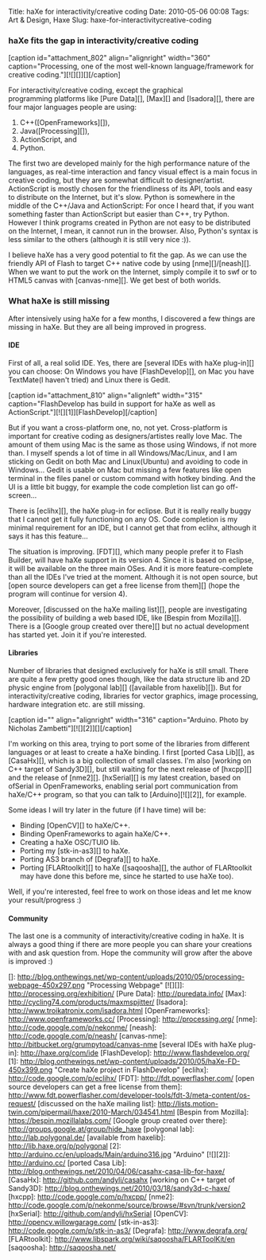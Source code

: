Title: haXe for interactivity/creative coding
Date: 2010-05-06 00:08
Tags: Art &amp; Design, Haxe
Slug: haxe-for-interactivitycreative-coding

### haXe fits the gap in interactivity/creative coding

[caption id="attachment\_802" align="alignright" width="360"
caption="Processing, one of the most well-known language/framework for
creative coding."][![][]][][/caption]

For interactivity/creative coding, except the graphical
programming platforms like [Pure Data][], [Max][] and [Isadora][], there
are four major languages people are using:

1.  C++([OpenFrameworks][]),
2.  Java([Processing][]),
3.  ActionScript, and
4.  Python.

The first two are developed mainly for the high performance nature of
the languages, as real-time interaction and fancy visual effect is a
main focus in creative coding, but they are somewhat difficult to
designer/artist. ActionScript is mostly chosen for the friendliness of
its API, tools and easy to distribute on the Internet, but it's slow.
Python is somewhere in the middle of the C++/Java and ActionScript: For
once I heard that, if you want something faster than ActionScript but
easier than C++, try Python. However I think programs created in Python
are not easy to be distributed on the Internet, I mean, it cannot run in
the browser. Also, Python's syntax is less similar to the others
(although it is still very nice :)).

I believe haXe has a very good potential to fit the gap. As we can use
the friendly API of Flash to target C++ native code by using
[nme][]/[neash][]. When we want to put the work on the Internet, simply
compile it to swf or to HTML5 canvas with [canvas-nme][]. We get best of
both worlds.

### What haXe is still missing

After intensively using haXe for a few months, I discovered a few things
are missing in haXe. But they are all being improved in progress.

#### IDE

First of all, a real solid IDE. Yes, there are [several IDEs with haXe
plug-in][] you can choose: On Windows you have [FlashDevelop][], on Mac
you have TextMate(I haven't tried) and Linux there is Gedit.

[caption id="attachment\_810" align="alignleft" width="315"
caption="FlashDevelop has build in support for haXe as well as
ActionScript."][![][1]][FlashDevelop][/caption]

But if you want a cross-platform one, no, not yet. Cross-platform is
important for creative coding as designers/artistes really love Mac. The
amount of them using Mac is the same as those using Windows, if not more
than. I myself spends a lot of time in all Windows/Mac/Linux, and I am
sticking on Gedit on both Mac and Linux(Ubuntu) and avoiding to code in
Windows... Gedit is usable on Mac but missing a few features like open
terminal in the files panel or custom command with hotkey binding. And
the UI is a little bit buggy, for example the code completion list can
go off-screen...

There is [eclihx][], the haXe plug-in for eclipse. But it is really
really buggy that I cannot get it fully functioning on any OS. Code
completion is my minimal requirement for an IDE, but I cannot get that
from eclihx, although it says it has this feature...

The situation is improving. [FDT][], which many people prefer it to
Flash Builder, will have haXe support in its version 4. Since it is
based on eclipse, it will be available on the three main OSes. And it is
more feature-complete than all the IDEs I've tried at the moment.
Although it is not open source, but [open source developers can get a
free license from them][] (hope the program will continue for version
4).

Moreover, [discussed on the haXe mailing list][], people are
investigating the possibility of building a web based IDE, like [Bespin
from Mozilla][]. There is a [Google group created over there][] but no
actual development has started yet. Join it if you're interested.

#### Libraries

Number of libraries that designed exclusively for haXe is still small.
There are quite a few pretty good ones though, like the data structure
lib and 2D physic engine from [polygonal lab][] ([available from
haxelib][]). But for interactivity/creative coding, libraries for vector
graphics, image processing, hardware integration etc. are still missing.

[caption id="" align="alignright" width="316" caption="Arduino. Photo by
Nicholas Zambetti"][![][2]][][/caption]

I'm working on this area, trying to port some of the libraries from
different languages or at least to create a haXe binding. I first
[ported Casa Lib][], as [CasaHx][], which is a big collection of small
classes. I'm also [working on C++ target of Sandy3D][], but still
waiting for the next release of [hxcpp][] and the release of
[nme2][]. [hxSerial][] is my latest creation, based on ofSerial in
OpenFrameworks, enabling serial port communication from haXe/C++
program, so that you can talk to [Arduino][![][2]], for example.

Some ideas I will try later in the future (if I have time) will be:

-   Binding [OpenCV][] to haXe/C++.
-   Binding OpenFrameworks to again haXe/C++.
-   Creating a haXe OSC/TUIO lib.
-   Porting my [stk-in-as3][] to haXe.
-   Porting AS3 branch of [Degrafa][] to haXe.
-   Porting [FLARtoolkit][] to haXe ([saqoosha][], the author of
    FLARtoolkit may have done this before me, since he started to use
    haXe too).

Well, if you're interested, feel free to work on those ideas and let me
know your result/progress :)

#### Community

The last one is a community of interactivity/creative coding in haXe. It
is always a good thing if there are more people you can share your
creations with and ask question from. Hope the community will grow after
the above is improved :)

  []: http://blog.onthewings.net/wp-content/uploads/2010/05/processing-webpage-450x297.png
    "Processing Webpage"
  [![][]]: http://processing.org/exhibition/
  [Pure Data]: http://puredata.info/
  [Max]: http://cycling74.com/products/maxmspjitter/
  [Isadora]: http://www.troikatronix.com/isadora.html
  [OpenFrameworks]: http://www.openframeworks.cc/
  [Processing]: http://processing.org/
  [nme]: http://code.google.com/p/nekonme/
  [neash]: http://code.google.com/p/neash/
  [canvas-nme]: http://bitbucket.org/grumpytoad/canvas-nme
  [several IDEs with haXe plug-in]: http://haxe.org/com/ide
  [FlashDevelop]: http://www.flashdevelop.org/
  [1]: http://blog.onthewings.net/wp-content/uploads/2010/05/haXe-FD-450x399.png
    "Create haXe project in FlashDevelop"
  [eclihx]: http://code.google.com/p/eclihx/
  [FDT]: http://fdt.powerflasher.com/
  [open source developers can get a free license from them]: http://www.fdt.powerflasher.com/developer-tools/fdt-3/meta-content/os-request/
  [discussed on the haXe mailing list]: http://lists.motion-twin.com/pipermail/haxe/2010-March/034541.html
  [Bespin from Mozilla]: https://bespin.mozillalabs.com/
  [Google group created over there]: http://groups.google.at/group/hide_haxe
  [polygonal lab]: http://lab.polygonal.de/
  [available from haxelib]: http://lib.haxe.org/p/polygonal
  [2]: http://arduino.cc/en/uploads/Main/arduino316.jpg "Arduino"
  [![][2]]: http://arduino.cc/
  [ported Casa Lib]: http://blog.onthewings.net/2010/04/06/casahx-casa-lib-for-haxe/
  [CasaHx]: http://github.com/andyli/casahx
  [working on C++ target of Sandy3D]: http://blog.onthewings.net/2010/03/18/sandy3d-c-haxe/
  [hxcpp]: http://code.google.com/p/hxcpp/
  [nme2]: http://code.google.com/p/nekonme/source/browse/#svn/trunk/version2
  [hxSerial]: http://github.com/andyli/hxSerial
  [OpenCV]: http://opencv.willowgarage.com/
  [stk-in-as3]: http://code.google.com/p/stk-in-as3/
  [Degrafa]: http://www.degrafa.org/
  [FLARtoolkit]: http://www.libspark.org/wiki/saqoosha/FLARToolKit/en
  [saqoosha]: http://saqoosha.net/
